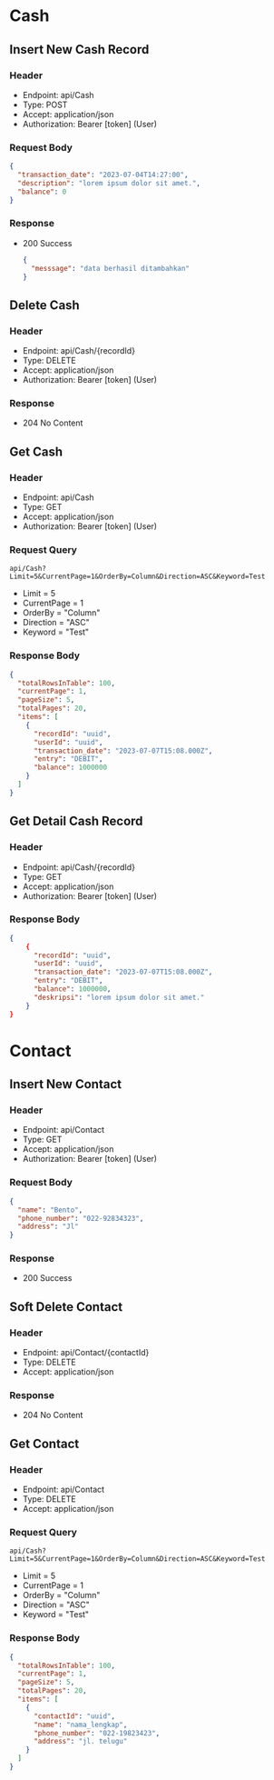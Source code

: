 # Cash

## Insert New Cash Record

### Header

- Endpoint: api/Cash
- Type: POST
- Accept: application/json
- Authorization: Bearer [token] (User)

### Request Body

```json
{
  "transaction_date": "2023-07-04T14:27:00",
  "description": "lorem ipsum dolor sit amet.",
  "balance": 0
}
```

### Response

- 200 Success
  ```json
  {
    "messsage": "data berhasil ditambahkan"
  }
  ```

## Delete Cash

### Header

- Endpoint: api/Cash/{recordId}
- Type: DELETE
- Accept: application/json
- Authorization: Bearer [token] (User)

### Response

- 204 No Content

## Get Cash

### Header

- Endpoint: api/Cash
- Type: GET
- Accept: application/json
- Authorization: Bearer [token] (User)

### Request Query

```
api/Cash?Limit=5&CurrentPage=1&OrderBy=Column&Direction=ASC&Keyword=Test
```

- Limit = 5
- CurrentPage = 1
- OrderBy = "Column"
- Direction = "ASC"
- Keyword = "Test"

### Response Body

```json
{
  "totalRowsInTable": 100,
  "currentPage": 1,
  "pageSize": 5,
  "totalPages": 20,
  "items": [
    {
      "recordId": "uuid",
      "userId": "uuid",
      "transaction_date": "2023-07-07T15:08.000Z",
      "entry": "DEBIT",
      "balance": 1000000
    }
  ]
}
```

## Get Detail Cash Record

### Header

- Endpoint: api/Cash/{recordId}
- Type: GET
- Accept: application/json
- Authorization: Bearer [token] (User)

### Response Body

```json
{
    {
      "recordId": "uuid",
      "userId": "uuid",
      "transaction_date": "2023-07-07T15:08.000Z",
      "entry": "DEBIT",
      "balance": 1000000,
      "deskripsi": "lorem ipsum dolor sit amet."
    }
}
```

# Contact

## Insert New Contact

### Header

- Endpoint: api/Contact
- Type: GET
- Accept: application/json
- Authorization: Bearer [token] (User)

### Request Body

```json
{
  "name": "Bento",
  "phone_number": "022-92834323",
  "address": "Jl"
}
```

### Response

- 200 Success

## Soft Delete Contact

### Header

- Endpoint: api/Contact/{contactId}
- Type: DELETE
- Accept: application/json

### Response

- 204 No Content

## Get Contact

### Header

- Endpoint: api/Contact
- Type: DELETE
- Accept: application/json

### Request Query

```
api/Cash?Limit=5&CurrentPage=1&OrderBy=Column&Direction=ASC&Keyword=Test
```

- Limit = 5
- CurrentPage = 1
- OrderBy = "Column"
- Direction = "ASC"
- Keyword = "Test"

### Response Body

```json
{
  "totalRowsInTable": 100,
  "currentPage": 1,
  "pageSize": 5,
  "totalPages": 20,
  "items": [
    {
      "contactId": "uuid",
      "name": "nama_lengkap",
      "phone_number": "022-19823423",
      "address": "jl. telugu"
    }
  ]
}
```
